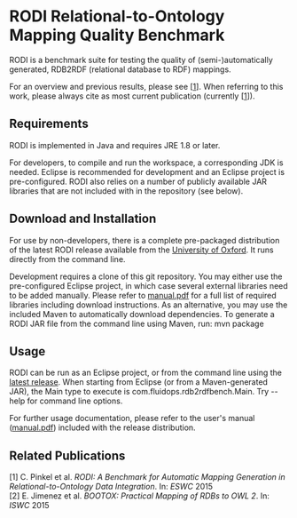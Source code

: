 # RODI Relational-to-Ontology Mapping Quality Benchmark

RODI is a benchmark suite for testing the quality of (semi-)automatically generated, RDB2RDF (relational database to RDF) mappings.  

For an overview and previous results, please see [<a href="#rodi1">1</a>]. When referring to this work, please always cite as most current publication (currently [<a href="#rodi1">1</a>]).

## Requirements
RODI is implemented in Java and requires JRE 1.8 or later.

For developers, to compile and run the workspace, a corresponding JDK is needed. Eclipse is recommended for development and an Eclipse project is pre-configured. RODI also relies on a number of publicly available JAR libraries that are not included with in the repository (see below).

## Download and Installation
For use by non-developers, there is a complete pre-packaged distribution of the latest RODI release available from the [University of Oxford](http://www.cs.ox.ac.uk/isg/tools/RODI/). It runs directly from the command line.

Development requires a clone of this git repository. You may either use the pre-configured Eclipse project, in which case several external libraries need to be added manually. 
Please refer to [manual.pdf](https://github.com/chrpin/rodi/raw/master/manual.pdf) for a full list of required libraries including download instructions. As an alternative, you may use the included Maven to automatically download dependencies.
To generate a RODI JAR file from the command line using Maven, run: mvn package

## Usage
RODI can be run as an Eclipse project, or from the command line using the [latest release](http://www.cs.ox.ac.uk/isg/tools/RODI/).
When starting from Eclipse (or from a Maven-generated JAR), the Main type to execute is com.fluidops.rdb2rdfbench.Main.
Try --help for command line options.

For further usage documentation, please refer to the user's manual ([manual.pdf](https://github.com/chrpin/rodi/raw/master/manual.pdf)) included with the release distribution.

## Related Publications
<a name="rodi1">[1]</a> C. Pinkel et al. _RODI: A Benchmark for Automatic Mapping Generation in Relational-to-Ontology Data Integration_. In: _ESWC_ 2015  
[2] E. Jimenez et al. _BOOTOX: Practical Mapping of RDBs to OWL 2_. In: _ISWC_ 2015

